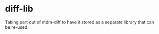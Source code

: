 # diff-lib
Taking part out of mdm-diff to have it stored as a separate library that can be re-used.
